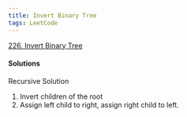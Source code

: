 ```yaml
---
title: Invert Binary Tree
tags: LeetCode
---
```


[226. Invert Binary Tree](https://leetcode.com/problems/invert-binary-tree/)

#### Solutions
Recursive Solution
1. Invert children of the root
2. Assign left child to right, assign right child to left.